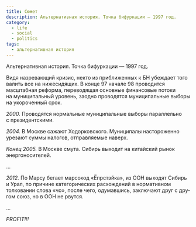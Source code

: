 ```yaml
---
title: Сюжет
description: Альтернативная история. Точка бифуркации — 1997 год.
category:
  - life
  - social
  - politics
tags:
  - альтернативная история
---
```

Альтернативная история. Точка бифуркации — 1997 год.

Видя назревающий кризис, некто из при­бли­жен­ных к БН убеждает того валить все на ни­же­си­дя­щих.
В кон­це 97 на­ча­ле 98 проводится масштабная реформа, переводящая основные финансовые потоки
на му­ни­ци­паль­ный уровень, заодно проводятся муниципальные выборы на уко­ро­чен­ный срок.

*2000.* Проводятся нормальные муниципальные выборы параллельно с пре­зи­дент­с­ки­ми.

*2004.* В Москве сажают Ходорковского. Муниципалы настороженно урезают суммы налогов, отправляемые наверх.

*Конец 2005.* В Москве смута. Сибирь выходит на ки­тай­с­кий рынок энергоносителей.

...

*2012.* По Марсу бегает марсоход «Ёпрстэйка», из ООН выходят Сибирь и Урал, по при­чи­не категорических расхождений
в нор­ма­тив­ном толковании слова «чо», после чего, одумавшись, заключают друг с дру­гом союз, но в ООН не рвутся.

...

*PROFIT!!!*
